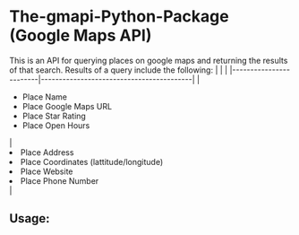 # The-gmapi-Python-Package (Google Maps API)
This is an API for querying places on google maps and returning the results of that search. Results of a query include the following:
|                        |                                          |
|------------------------|------------------------------------------|
| <ul><li>Place Name</li><li>Place Google Maps URL</li><li>Place Star Rating</li><li>Place Open Hours</li></ul>| <li>Place Address</li><li>Place Coordinates (lattitude/longitude)</li><li>Place Website</li><li>Place Phone Number</li> |

<h2><b>Usage:</b></h2>

